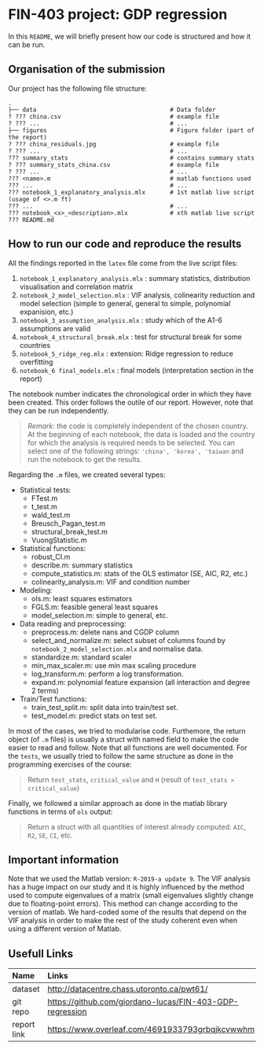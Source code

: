 # FIN-403 project: GDP  regression

In this `README`, we will briefly present how our code is structured and how it can be run.

## Organisation of the submission
 
Our project has the following file structure:

    .
    ├── data                                      # Data folder
    ? ??? china.csv                               # example file 
    ? ??? ...                                     # ...
    ├── figures                                   # Figure folder (part of the report)
    ? ??? china_residuals.jpg                     # example file 
    ? ??? ...                                     # ...
    ??? summary_stats                             # contains summary stats
    ? ??? summary_stats_china.csv                 # example file 
    ? ??? ...                                     # ...
    ??? <name>.m                                  # matlab functions used
    ??? ...                                       # ...
    ??? notebook_1_explanatory_analysis.mlx       # 1st matlab live script (usage of <>.m ft)
    ??? ...                                       # ...
    ??? notebook_<x>_<description>.mlx            # xth matlab live script
    ??? README.md               

## How to run our code and reproduce the results

All the findings reported in the `latex` file come from the live script files:

1. `notebook_1_explanatory_analysis.mlx` : summary statistics, distribution visualisation and correlation matrix
2. `notebook_2_model_selection.mlx`      : VIF analysis, colinearity reduction and model selection (simple to general, general to simple, polynomial expanision, etc.)
3. `notebook_3_assumption_analysis.mlx`  : study which of the A1-6 assumptions are valid 
4. `notebook_4_structural_break.mlx`     : test for structural break for some countries
5. `notebook_5_ridge_reg.mlx`            : extension: Ridge regression to reduce overfitting
6. `notebook_6 final_models.mlx`         : final models (interpretation section in the report)

The notebook number indicates the chronological order in which they have been created. This order follows the outile of our report.
However, note that they can be run independently.

> *Remark*: the code is completely independent of the chosen country. At the beginning of each notebook, the data is loaded and the 
country for which the analysis is required needs to be selected. You can select one of the following strings: ```'china', 'korea', 'taiwan``` 
and run the notebook to get the results.

Regarding the ```.m``` files, we created several types:

* Statistical tests:
    * FTest.m
    * t_test.m
    * wald_test.m
    * Breusch_Pagan_test.m
    * structural_break_test.m
    * VuongStatistic.m
* Statistical functions:
    * robust_CI.m
    * describe.m: summary statistics
    * compute_statistics.m: stats of the OLS estimator (SE, AIC, R2, etc.)
    * colinearity_analysis.m: VIF and condition number
* Modeling:
    * ols.m: least squares estimators
    * FGLS.m: feasible general least squares
    * model_selection.m: simple to general, etc.
* Data reading and preprocessing:
    * preprocess.m: delete nans and CGDP column
    * select_and_normalize.m: select subset of columns found by `notebook_2_model_selection.mlx` and normalise data.
    * standardize.m: standard scaler
    * min_max_scaler.m: use min max scaling procedure
    * log_transform.m: perform a log transformation.
    * expand.m: polynomial feature expansion (all interaction and degree 2 terms)
* Train/Test functions: 
    * train_test_split.m: split data into train/test set.
    * test_model.m: predict stats on test set.

In most of the cases, we tried to modularise code. Furthemore, the return object (of ```.m``` files) is usually a struct with named field to make the code easier to read and follow.
Note that all functions are well documented. For the `tests`, we usually tried to follow the same structure as done in the programming exercises of the course:
> Return `test_stats`, `critical_value` and `H` (result of `test_stats > critical_value`)

Finally, we followed a similar approach as done in the matlab library functions in terms of `ols` output:

> Return a struct with all quantities of interest already computed: `AIC`, `R2`, `SE`, `CI`, etc.

## Important information

Note that we used the Matlab version: `R-2019-a update 9`.
The VIF analysis has a huge impact on our study and it is highly influenced by the method used to compute eigenvalues of a matrix (small eigenvalues slightly change due to floating-point errors). This method can change according to the version of matlab. 
We hard-coded some of the results that depend on the VIF analysis in order to make the rest of the study coherent even when using a different version of Matlab.

## Usefull Links 


|Name        |Links                                                         |
|:-----------|:-------------------------------------------------------------|
|dataset     |  http://datacentre.chass.utoronto.ca/pwt61/                  |
|git repo    |  https://github.com/giordano-lucas/FIN-403-GDP-regression    |
|report link |  https://www.overleaf.com/4691933793grbqjkcvwwhm             |



